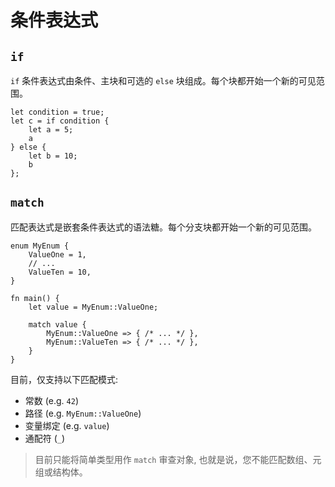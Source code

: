 # 条件表达式

## `if`

`if` 条件表达式由条件、主块和可选的 `else` 块组成。每个块都开始一个新的可见范围。

```rust,no_run,noplaypen
let condition = true;
let c = if condition {
    let a = 5;
    a
} else {
    let b = 10;
    b
};
```

## `match`

匹配表达式是嵌套条件表达式的语法糖。每个分支块都开始一个新的可见范围。

```rust,no_run,noplaypen
enum MyEnum {
    ValueOne = 1,
    // ...
    ValueTen = 10,
}

fn main() {
    let value = MyEnum::ValueOne;

    match value {
        MyEnum::ValueOne => { /* ... */ },
        MyEnum::ValueTen => { /* ... */ },
    }
}
```

目前，仅支持以下匹配模式:
- 常数 (e.g. `42`)
- 路径 (e.g. `MyEnum::ValueOne`)
- 变量绑定 (e.g. `value`)
- 通配符 (`_`)

> 目前只能将简单类型用作 `match` 审查对象,
> 也就是说，您不能匹配数组、元组或结构体。
